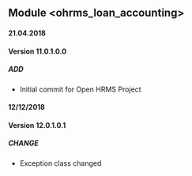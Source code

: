 ## Module <ohrms_loan_accounting>

#### 21.04.2018
#### Version 11.0.1.0.0
##### ADD
- Initial commit for Open HRMS Project

#### 12/12/2018
#### Version 12.0.1.0.1
##### CHANGE
- Exception class changed
